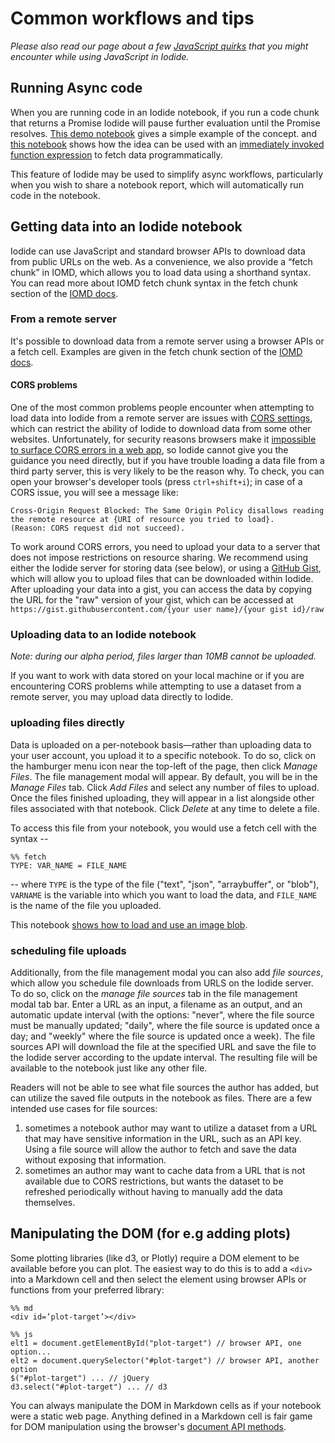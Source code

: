 # Common workflows and tips

_Please also read our page about a few [JavaScript quirks](quirks.md) that you might encounter while using JavaScript in Iodide._

## Running Async code

When you are running code in an Iodide notebook, if you run a code chunk that returns a Promise Iodide will pause further evaluation until the Promise resolves. [This demo notebook](https://alpha.iodide.io/notebooks/3249/) gives a simple example of the concept. and [this notebook](https://alpha.iodide.io/notebooks/2327/) shows how the idea can be used with an [immediately invoked function expression](https://developer.mozilla.org/en-US/docs/Glossary/IIFE) to fetch data programmatically.

This feature of Iodide may be used to simplify async workflows, particularly when you wish to share a notebook report, which will automatically run code in the notebook.

## Getting data into an Iodide notebook

Iodide can use JavaScript and standard browser APIs to download data from public URLs on the web. As a convenience, we also provide a “fetch chunk” in IOMD, which allows you to load data using a shorthand syntax. You can read more about IOMD fetch chunk syntax in the fetch chunk section of the [IOMD docs](iomd.md).

### From a remote server

It's possible to download data from a remote server using a browser APIs or a fetch cell. Examples are given in the fetch chunk section of the [IOMD docs](iomd.md).

#### CORS problems

One of the most common problems people encounter when attempting to load data into Iodide from a remote server are issues with [CORS settings](https://developer.mozilla.org/en-US/docs/Web/HTTP/CORS), which can restrict the ability of Iodide to download data from some other websites. Unfortunately, for security reasons browsers make it [impossible to surface CORS errors in a web app](https://developer.mozilla.org/en-US/docs/Web/HTTP/CORS#Functional_overview), so Iodide cannot give you the guidance you need directly, but if you have trouble loading a data file from a third party server, this is very likely to be the reason why. To check, you can open your browser's developer tools (press `ctrl+shift+i`); in case of a CORS issue, you will see a message like:

```
Cross-Origin Request Blocked: The Same Origin Policy disallows reading the remote resource at {URI of resource you tried to load}.
(Reason: CORS request did not succeed).
```

To work around CORS errors, you need to upload your data to a server that does not impose restrictions on resource sharing. We recommend using either the Iodide server for storing data (see below), or using a [GitHub Gist](https://gist.github.com/), which will allow you to upload files that can be downloaded within Iodide. After uploading your data into a gist, you can access the data by copying the URL for the "raw" version of your gist, which can be accessed at `https://gist.githubusercontent.com/{your user name}/{your gist id}/raw`

### Uploading data to an Iodide notebook

_Note: during our alpha period, files larger than 10MB cannot be uploaded._

If you want to work with data stored on your local machine or if you are
encountering CORS problems while attempting to use a dataset from a remote
server, you may upload data directly to Iodide.

### uploading files directly

Data is uploaded on a per-notebook basis&mdash;rather than uploading data to
your user account, you upload it to a specific notebook. To do so, click on the
hamburger menu icon near the top-left of the page, then click _Manage Files_.
The file management modal will appear. By default, you will be in the _Manage
Files_ tab. Click _Add Files_ and select any number of files to upload. Once the
files finished uploading, they will appear in a list alongside other files
associated with that notebook. Click _Delete_ at any time to delete a file.

To access this file from your notebook, you would use a fetch cell with the
syntax --

```
%% fetch
TYPE: VAR_NAME = FILE_NAME
```

-- where `TYPE` is the type of the file ("text", "json", "arraybuffer", or
"blob"), `VARNAME` is the variable into which you want to load the data, and
`FILE_NAME` is the name of the file you uploaded.

This notebook [shows how to load and use an image
blob](https://alpha.iodide.io/notebooks/127/).

### scheduling file uploads

Additionally, from the file management modal you can also add _file sources_,
which allow you schedule file downloads from URLS on the Iodide server. To do
so, click on the _manage file sources_ tab in the file management modal tab bar.
Enter a URL as an input, a filename as an output, and an automatic update
interval (with the options: "never", where the file source must be manually
updated; "daily", where the file source is updated once a day; and "weekly"
where the file source is updated once a week). The file sources API will
download the file at the specified URL and save the file to the Iodide server
according to the update interval. The resulting file will be available to the
notebook just like any other file.

Readers will not be able to see what file sources the author has added, but can
utilize the saved file outputs in the notebook as files. There are a few
intended use cases for file sources:

1. sometimes a notebook author may want to utilize a dataset from a URL that may
   have sensitive information in the URL, such as an API key. Using a file
   source will allow the author to fetch and save the data without exposing that
   information.
2. sometimes an author may want to cache data from a URL that is not available
   due to CORS restrictions, but wants the dataset to be refreshed periodically
   without having to manually add the data themselves.

## Manipulating the DOM (for e.g adding plots)

Some plotting libraries (like d3, or Plotly) require a DOM element to be available before you can plot. The easiest way to do this is to add a `<div>` into a Markdown cell and then select the element using browser APIs or functions from your preferred library:

```plain
%% md
<div id=’plot-target’></div>

%% js
elt1 = document.getElementById("plot-target") // browser API, one option...
elt2 = document.querySelector("#plot-target") // browser API, another option
$("#plot-target") ... // jQuery
d3.select("#plot-target") ... // d3
```

You can always manipulate the DOM in Markdown cells as if your notebook were a static web page. Anything defined in a Markdown cell is fair game for DOM manipulation using the browser's [document API methods](https://developer.mozilla.org/en-US/docs/Web/API/Document).
